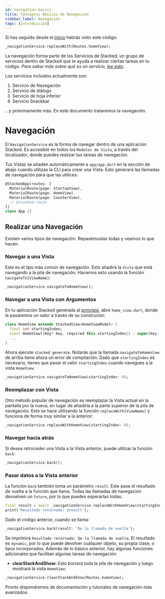 ```yaml
---
id: navigation-basics
title: Conceptos Básicos de Navegación
sidebar_label: Navegación
tags: [introducción]
---
```


Si has seguido desde el [inicio](00-overview.md) habrás visto este código:

```dart
_navigationService.replaceWith(Routes.homeView);
```

La navegación forma parte de los Servicios de Stacked, un grupo de servicios dentro de Stacked que te ayuda a realizar ciertas tareas en tu código. _Para saber más sobre qué es un servicio, [lee esto](/basics-in-depth/services.md)_.

Los servicios incluidos actualmente son:

1. Servicio de Navegación
2. Servicio de diálogo
3. Servicio de hoja inferior
4. Servicio Snackbar

...y próximamente más. En este documento trataremos la navegación.


# Navegación

El `NavigationService` es la forma de navegar dentro de una aplicación Stacked. Es accesible en todos los `Modelos de Vista`, a través del localizador, donde puedes realizar tus tareas de navegación.

Tus Vistas se añaden automáticamente a `app/app.dart` en la sección de abajo cuando utilizas la CLI para crear una Vista. Esto generará las llamadas de navegación para que las utilices:

```dart lib/app/app.dart
@StackedApp(routes: [
  MaterialRoute(page: StartupView),
  MaterialRoute(page: HomeView),
  MaterialRoute(page: CounterView),
  // @stacked-route
])
class App {}
```


## Realizar una Navegación

Existen varios tipos de navegación. Repasémoslas todas y veamos lo que hacen.

### Navegar a una Vista

Este es el tipo más común de navegación. Esto añadirá la `Vista` que está navegando a la pila de navegación. Hacemos esto usando la función `navigateTo[ViewName]`:

```dart
_navigationService.navigateToHomeView();
```

### Navegar a una Vista con Argumentos

En tu aplicación Stacked generada al [principio](00-overview.md), abre `home_view.dart`, donde le pasaremos un valor a través de su constructor:

```dart
class HomeView extends StackedView<HomeViewModel> {
  final int startingIndex;
  const HomeView({Key? key, required this.startingIndex}) : super(key: key);
  ...
}
```

Ahora ejecute `stacked generate`. Notarás que la llamada `navigateToHomeView` de arriba tiene ahora un error de compilación. Dado que `startingIndex` es necesario, tienes que pasar el valor `startingIndex` cuando navegues a la vista `HomeView`:

```dart
_navigationService.navigateToHomeView(startingIndex: 0);
```

### Reemplazar con Vista

Otro método popular de navegación es reemplazar la Vista actual en la pantalla por la nueva, en lugar de añadirla a la parte superior de la pila de navegación. Esto se hace utilizando la función `replaceWith[ViewName]` y funciona de forma muy similar a la anterior:

```dart
_navigationService.replaceWithHomeView(startingIndex: 0);
```

### Navegar hacia atrás

Si desea retroceder una Vista a la Vista anterior, puede utilizar la función `back`:

```dart
_navigationService.back();
```

### Pasar datos a la Vista anterior

La función `back` también toma un parámetro `result`. Este pasa el resultado de vuelta a la función que llama. Todas las llamadas de navegación devuelven un `futuro`, por lo que puedes esperarlas todas:

```dart
final result = await _navigationService.replaceWithHomeView(startingIndex: 0);
print('Resultado retornado: $result');
```

Dado el código anterior, cuando se llama:

```dart
_navigationService.back(result: 'De la llamada de vuelta');
```

Se imprimirá `Resultado retornado: De la llamada de vuelta`. El resultado es `dynamic`, por lo que puede devolver cualquier objeto, su propia clase, o tipos incorporados. Además de lo básico anterior, hay algunas funciones adicionales que facilitan algunas tareas de navegación:

- **clearStackAndShow:** Esto borrará toda la pila de navegación y luego mostrará la vista `HomeView`:

```dart
_navigationService.clearStackAndShow(Routes.homeView);
```

Pronto dispondremos de documentación y tutoriales de navegación más avanzados.